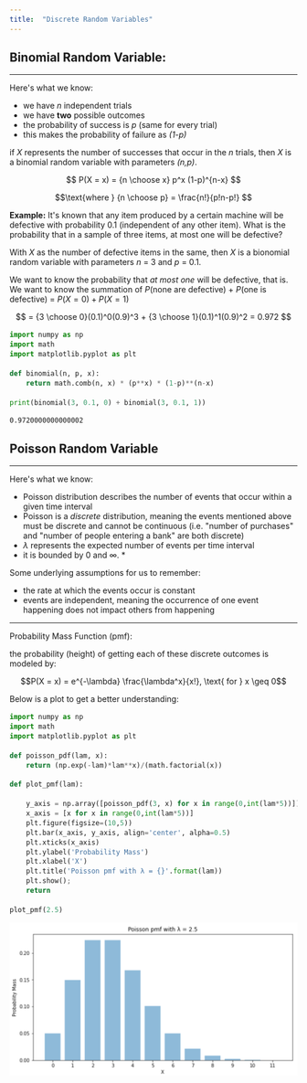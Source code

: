 ```yaml
---
title:  "Discrete Random Variables"
---
```


## Binomial Random Variable:
---------------------

Here's what we know:

- we have _n_ independent trials
- we have **two** possible outcomes
- the probability of success is _p_ (same for every trial)
- this makes the probability of failure as _(1-p)_ 

if _X_ represents the number of successes that occur in the _n_ trials, then _X_ is a binomial random variable with parameters _(n,p)_.

$$ P(X = x) = {n \choose x} p^x (1-p)^{n-x} $$

$$\text{where } {n \choose p} = \frac{n!}{p!n-p!} $$


**Example:**
It's known that any item produced by a certain machine will be defective with probability 0.1 (independent of any other item). What is the probability that in a sample of three items, at most one will be defective?

With _X_ as the number of defective items in the same, then _X_ is a bionomial random variable with parameters _n_ = 3 and _p_ = 0.1.

We want to know the probability that _at most one_ will be defective, that is. We want to know the summation of $P($none are defective$)$ + $P($one is defective$)$ = $P(X=0) + P(X=1)$

$$ = {3 \choose 0}(0.1)^0(0.9)^3 + {3 \choose 1}(0.1)^1(0.9)^2 = 0.972 $$

```python
import numpy as np
import math
import matplotlib.pyplot as plt

def binomial(n, p, x):
    return math.comb(n, x) * (p**x) * (1-p)**(n-x)

print(binomial(3, 0.1, 0) + binomial(3, 0.1, 1))
```
`0.9720000000000002`

## Poisson Random Variable
-----------------

Here's what we know:

- Poisson distribution describes the number of events that occur within a given time interval
- Poisson is a _discrete_ distribution, meaning the events mentioned above must be discrete and cannot be continuous
(i.e. "number of purchases" and "number of people entering a bank" are both discrete)
- $\lambda$ represents the expected number of events per time interval
- it is bounded by $0$ and $\infty$. *


Some underlying assumptions for us to remember:
- the rate at which the events occur is constant
- events are independent, meaning the occurrence of one event happening does not impact others from happening

----------

Probability Mass Function (pmf):

the probability (height) of getting each of these discrete outcomes is modeled by:

$$P(X = x) = e^{-\lambda} \frac{\lambda^x}{x!}, \text{ for } x \geq 0$$

Below is a plot to get a better understanding:

```python
import numpy as np
import math
import matplotlib.pyplot as plt

def poisson_pdf(lam, x):
    return (np.exp(-lam)*lam**x)/(math.factorial(x))

def plot_pmf(lam):    
    
    y_axis = np.array([poisson_pdf(3, x) for x in range(0,int(lam*5))])
    x_axis = [x for x in range(0,int(lam*5))]
    plt.figure(figsize=(10,5))
    plt.bar(x_axis, y_axis, align='center', alpha=0.5)
    plt.xticks(x_axis)
    plt.ylabel('Probability Mass')
    plt.xlabel('X')
    plt.title('Poisson pmf with λ = {}'.format(lam))
    plt.show();
    return

plot_pmf(2.5)
```

![../assets/images/poisson_pmf.png](../assets/images/poisson_pmf.png)